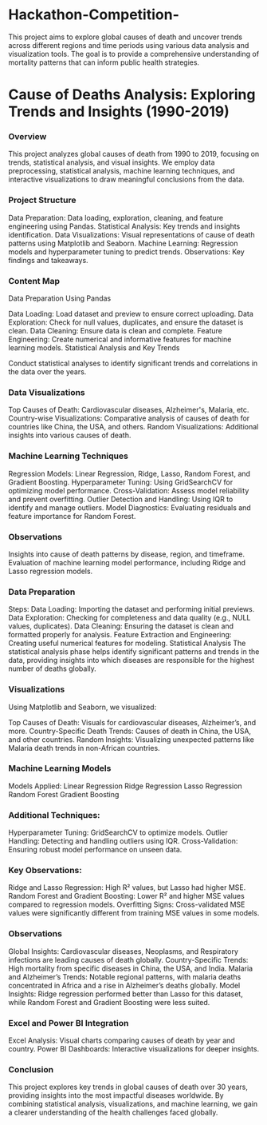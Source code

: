 # Hackathon-Competition-
This project aims to explore global causes of death and uncover trends across different regions and time periods using various data analysis and visualization tools. The goal is to provide a comprehensive understanding of mortality patterns that can inform public health strategies.

# Cause of Deaths Analysis: Exploring Trends and Insights (1990-2019)
### Overview
This project analyzes global causes of death from 1990 to 2019, focusing on trends, statistical analysis, and visual insights. We employ data preprocessing, statistical analysis, machine learning techniques, and interactive visualizations to draw meaningful conclusions from the data.

### Project Structure
Data Preparation: Data loading, exploration, cleaning, and feature engineering using Pandas.
Statistical Analysis: Key trends and insights identification.
Data Visualizations: Visual representations of cause of death patterns using Matplotlib and Seaborn.
Machine Learning: Regression models and hyperparameter tuning to predict trends.
Observations: Key findings and takeaways.
### Content Map
Data Preparation Using Pandas

Data Loading: Load dataset and preview to ensure correct uploading.
Data Exploration: Check for null values, duplicates, and ensure the dataset is clean.
Data Cleaning: Ensure data is clean and complete.
Feature Engineering: Create numerical and informative features for machine learning models.
Statistical Analysis and Key Trends

Conduct statistical analyses to identify significant trends and correlations in the data over the years.
### Data Visualizations

Top Causes of Death: Cardiovascular diseases, Alzheimer's, Malaria, etc.
Country-wise Visualizations: Comparative analysis of causes of death for countries like China, the USA, and others.
Random Visualizations: Additional insights into various causes of death.
### Machine Learning Techniques

Regression Models: Linear Regression, Ridge, Lasso, Random Forest, and Gradient Boosting.
Hyperparameter Tuning: Using GridSearchCV for optimizing model performance.
Cross-Validation: Assess model reliability and prevent overfitting.
Outlier Detection and Handling: Using IQR to identify and manage outliers.
Model Diagnostics: Evaluating residuals and feature importance for Random Forest.
### Observations

Insights into cause of death patterns by disease, region, and timeframe.
Evaluation of machine learning model performance, including Ridge and Lasso regression models.
### Data Preparation
Steps:
Data Loading: Importing the dataset and performing initial previews.
Data Exploration: Checking for completeness and data quality (e.g., NULL values, duplicates).
Data Cleaning: Ensuring the dataset is clean and formatted properly for analysis.
Feature Extraction and Engineering: Creating useful numerical features for modeling.
Statistical Analysis
The statistical analysis phase helps identify significant patterns and trends in the data, providing insights into which diseases are responsible for the highest number of deaths globally.

### Visualizations
Using Matplotlib and Seaborn, we visualized:

Top Causes of Death: Visuals for cardiovascular diseases, Alzheimer’s, and more.
Country-Specific Death Trends: Causes of death in China, the USA, and other countries.
Random Insights: Visualizing unexpected patterns like Malaria death trends in non-African countries.
### Machine Learning Models
Models Applied:
Linear Regression
Ridge Regression
Lasso Regression
Random Forest
Gradient Boosting
### Additional Techniques:
Hyperparameter Tuning: GridSearchCV to optimize models.
Outlier Handling: Detecting and handling outliers using IQR.
Cross-Validation: Ensuring robust model performance on unseen data.
### Key Observations:
Ridge and Lasso Regression: High R² values, but Lasso had higher MSE.
Random Forest and Gradient Boosting: Lower R² and higher MSE values compared to regression models.
Overfitting Signs: Cross-validated MSE values were significantly different from training MSE values in some models.
### Observations
Global Insights: Cardiovascular diseases, Neoplasms, and Respiratory infections are leading causes of death globally.
Country-Specific Trends: High mortality from specific diseases in China, the USA, and India.
Malaria and Alzheimer’s Trends: Notable regional patterns, with malaria deaths concentrated in Africa and a rise in Alzheimer’s deaths globally.
Model Insights: Ridge regression performed better than Lasso for this dataset, while Random Forest and Gradient Boosting were less suited.
### Excel and Power BI Integration
Excel Analysis: Visual charts comparing causes of death by year and country.
Power BI Dashboards: Interactive visualizations for deeper insights.
### Conclusion
This project explores key trends in global causes of death over 30 years, providing insights into the most impactful diseases worldwide. By combining statistical analysis, visualizations, and machine learning, we gain a clearer understanding of the health challenges faced globally.
